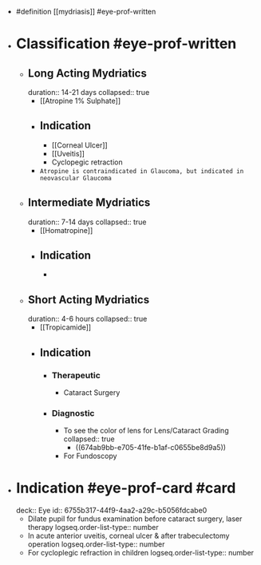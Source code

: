 - #definition [[mydriasis]] #eye-prof-written
- # Classification #eye-prof-written
	- ## Long Acting Mydriatics
	  duration:: 14-21 days
	  collapsed:: true
		- [[Atropine 1% Sulphate]]
		- ## Indication
			- [[Corneal Ulcer]]
			- [[Uveitis]]
			- Cyclopegic retraction
		- `Atropine is contraindicated in Glaucoma, but indicated in neovascular Glaucoma`
	- ## Intermediate Mydriatics
	  duration:: 7-14 days
	  collapsed:: true
		- [[Homatropine]]
		- ## Indication
			-
	- ## Short Acting Mydriatics
	  duration:: 4-6 hours
	  collapsed:: true
		- [[Tropicamide]]
		- ## Indication
			- ### Therapeutic
				- Cataract Surgery
			- ### Diagnostic
				- To see the color of lens for Lens/Cataract Grading
				  collapsed:: true
					- ((674ab9bb-e705-41fe-b1af-c0655be8d9a5))
				- For Fundoscopy
- # Indication #eye-prof-card #card
  deck:: Eye
  id:: 6755b317-44f9-4aa2-a29c-b5056fdcabe0
	- Dilate pupil for fundus examination before cataract surgery, laser therapy
	  logseq.order-list-type:: number
	- In acute anterior uveitis, corneal ulcer & after trabeculectomy operation
	  logseq.order-list-type:: number
	- For cycloplegic refraction in children
	  logseq.order-list-type:: number
